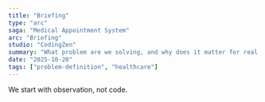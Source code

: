```yaml
---
title: "Briefing"
type: "arc"
saga: "Medical Appointment System"
arc: "Briefing"
studio: "CodingZen"
summary: "What problem are we solving, and why does it matter for real clinics?"
date: "2025-10-20"
tags: ["problem-definition", "healthcare"]
---
```


We start with observation, not code.
